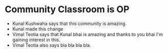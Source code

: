# Community Classroom is OP

- Kunal Kushwaha says that this community is amazing.
- Kunal made this change
- Vimal Teotia says that Kunal bhai is amazing and thanks to you bhai I'm gaining interest in this.
- Vimal Teotia also says bla bla bla bla.
